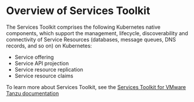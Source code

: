 # Overview of Services Toolkit

The Services Toolkit comprises the following Kubernetes native components, which support the management,
lifecycle, discoverability and connectivity of Service Resources (databases, message queues,
DNS records, and so on) on Kubernetes:

- Service offering
- Service API projection
- Service resource replication
- Service resource claims

To learn more about Services Toolkit, see the
[Services Toolkit for VMware Tanzu documentation](https://docs.vmware.com/en/Services-Toolkit-for-VMware-Tanzu-Application-Platform/0.7/svc-tlk/GUID-overview.html)
